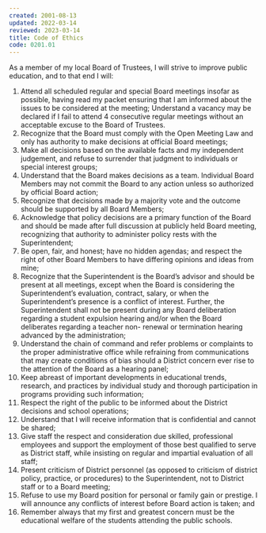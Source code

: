 ```yaml
---
created: 2001-08-13
updated: 2022-03-14
reviewed: 2023-03-14
title: Code of Ethics
code: 0201.01
---
```



As a member of my local Board of Trustees, I will strive to improve public education, and to that end I will:

1. Attend all scheduled regular and special Board meetings insofar as possible, having read my packet ensuring that I am informed about the issues to be considered at the meeting; Understand a vacancy may be declared if I fail to attend 4 consecutive regular meetings without an acceptable excuse to the Board of Trustees.
1. Recognize that the Board must comply with the Open Meeting Law and only has authority to make decisions at official Board meetings;
1. Make all decisions based on the available facts and my independent judgement, and refuse to surrender that judgment to individuals or special interest groups;
1. Understand that the Board makes decisions as a team. Individual Board Members may not commit the Board to any action unless so authorized by official Board action;
1. Recognize that decisions made by a majority vote and the outcome should be supported by all Board Members;
1. Acknowledge that policy decisions are a primary function of the Board and should be made after full discussion at publicly held Board meeting, recognizing that authority to administer policy rests with the Superintendent;
1. Be open, fair, and honest; have no hidden agendas; and respect the right of other Board Members to have differing opinions and ideas from mine;
1. Recognize that the Superintendent is the Board’s advisor and should be present at all meetings, except when the Board is considering the Superintendent’s evaluation, contract, salary, or when the Superintendent’s presence is a conflict of interest. Further, the Superintendent shall not be present during any Board deliberation regarding a student expulsion hearing and/or when the Board deliberates regarding a teacher non- renewal or termination hearing advanced by the administration;
1. Understand the chain of command and refer problems or complaints to the proper administrative office while refraining from communications that may create conditions of bias should a District concern ever rise to the attention of the Board as a hearing panel;
1. Keep abreast of important developments in educational trends, research, and practices by individual study and thorough participation in programs providing such information;
1. Respect the right of the public to be informed about the District decisions and school operations;
1. Understand that I will receive information that is confidential and cannot be shared;
1. Give staff the respect and consideration due skilled, professional employees and support the employment of those best qualified to serve as District staff, while insisting on regular and impartial evaluation of all staff;
1. Present criticism of District personnel (as opposed to criticism of district policy, practice, or procedures) to the Superintendent, not to District staff or to a Board meeting;
1. Refuse to use my Board position for personal or family gain or prestige. I will announce any conflicts of interest before Board action is taken; and
1. Remember always that my first and greatest concern must be the educational welfare of the students attending the public schools.
